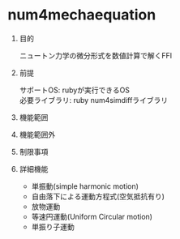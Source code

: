 num4mechaequation
=================
1. 目的

    ニュートン力学の微分形式を数値計算で解くFFI

1. 前提

   サポートOS: rubyが実行できるOS  
   必要ライブラリ:  ruby num4simdiffライブラリ  

1. 機能範囲

1. 機能範囲外

1. 制限事項

1. 詳細機能
    * 単振動(simple harmonic motion)
    * 自由落下による運動方程式(空気抵抗有り)
    * 放物運動
    * 等速円運動(Uniform Circular motion)
    * 単振り子運動
